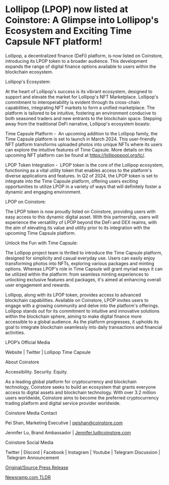 # Lollipop (LPOP) now listed at Coinstore: A Glimpse into Lollipop's Ecosystem and Exciting Time Capsule NFT platform!

Lollipop, a decentralized finance (DeFi) platform, is now listed on Coinstore, introducing its LPOP token to a broader audience. This development expands the range of digital finance options available to users within the blockchain ecosystem.

Lollipop's Ecosystem:

At the heart of Lollipop's success is its vibrant ecosystem, designed to support and elevate the market for Lollipop's NFT Marketplace. Lollipop's commitment to interoperability is evident through its cross-chain capabilities, integrating NFT markets to form a unified marketplace. The platform is tailored to be intuitive, fostering an environment conducive to both seasoned traders and new entrants to the blockchain space. Stepping away from the traditional DeFi narrative, Lollipop's ecosystem boasts:

Time Capsule Platform -  An upcoming addition to the Lollipop family, the Time Capsule platform is set to launch in March 2024. This user-friendly NFT platform transforms uploaded photos into unique NFTs where its users can explore the intuitive features of Time Capsule. More details on this upcoming NFT platform can be found at https://lollipoppool.org/tc/.

LPOP Token Integration -  LPOP token is the core of the Lollipop ecosystem, functioning as a vital utility token that enables access to the platform's diverse applications and features. In Q2 of 2024, the LPOP token is set to integrate into the Time Capsule platform, offering users exciting opportunities to utilize LPOP in a variety of ways that will definitely foster a dynamic and engaging environment.

LPOP on Coinstore:

The LPOP token is now proudly listed on Coinstore, providing users with easy access to this dynamic digital asset. With this partnership, users will experience the versatility of LPOP beyond the DeFi and DEX realms, with the aim of elevating its value and utility prior to its integration with the upcoming Time Capsule platform.

Unlock the Fun with Time Capsule:

The Lollipop project team is thrilled to introduce the Time Capsule platform, designed for simplicity and casual everyday use. Users can easily enjoy transforming photos into NFTs, exploring various packages and minting options. Whereas LPOP's role in Time Capsule will grant myriad ways it can be utilized within the platform: from seamless minting experiences to unlocking exclusive features and packages, it's aimed at enhancing overall user engagement and rewards.

Lollipop, along with its LPOP token, provides access to advanced blockchain capabilities. Available on Coinstore, LPOP invites users to engage with a growing community and delve into the platform's offerings. Lollipop stands out for its commitment to intuitive and innovative solutions within the blockchain sphere, aiming to make digital finance more accessible to a global audience. As the platform progresses, it upholds its goal to integrate blockchain seamlessly into daily transactions and financial activities.

LPOP’s Official Media

Website | Twitter | Lollipop Time Capsule

About Coinstore

Accessibility. Security. Equity.

As a leading global platform for cryptocurrency and blockchain technology, Coinstore seeks to build an ecosystem that grants everyone access to digital assets and blockchain technology. With over 3.2 million users worldwide, Coinstore aims to become the preferred cryptocurrency trading platform and digital service provider worldwide.

Coinstore Media Contact

Pei Shan, Marketing Executive | peishan@coinstore.com

Jennifer Lu, Brand Ambassador | Jennifer.lu@coinstore.com

Coinstore Social Media

Twitter | Discord | Facebook | Instagram | Youtube | Telegram Discussion | Telegram Announcement 

[Original/Source Press Release](https://blockchainwire.io/press-release/lollipop-lpop-now-listed-at-coinstore-a-glimpse-into-lollipops-ecosystem-and-exciting-time-capsule-nft-platform) 

[Newsramp.com TLDR](https://newsramp.com/None) 